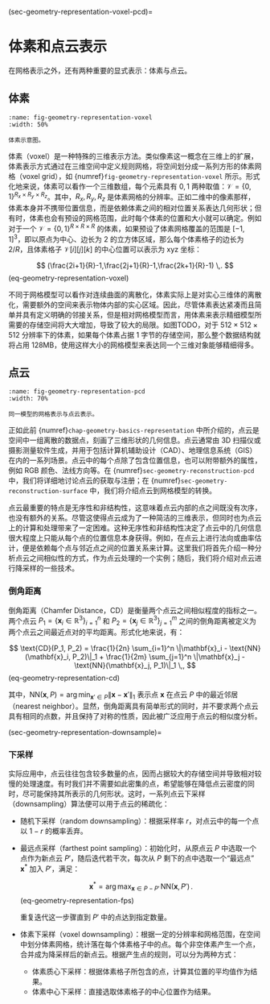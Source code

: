 (sec-geometry-representation-voxel-pcd)=
# 体素和点云表示

在网格表示之外，还有两种重要的显式表示：体素与点云。

## 体素

```{figure} fig/voxel.png
:name: fig-geometry-representation-voxel
:width: 50%

体素示意图。
```

体素（voxel）是一种特殊的三维表示方法。类似像素这一概念在三维上的扩展，体素表示方式通过在三维空间中定义规则网格，将空间划分成一系列方形的体素网格（voxel grid），如 {numref}`fig-geometry-representation-voxel` 所示。形式化地来说，体素可以看作一个三维数组，每个元素具有 $0,1$ 两种取值：$\mathcal{V}=\{0,1\}^{R_x\times R_y\times R_z}$。其中，$R_x,R_y,R_z$ 是体素网格的分辨率。正如二维中的像素那样，体素本身并不携带位置信息，而是依赖体素之间的相对位置关系表达几何形状；但有时，体素也会有预设的网格范围，此时每个体素的位置和大小就可以确定。例如对于一个 $\mathcal{V}=\{0,1\}^{R\times R\times R}$ 的体素，如果预设了体素网格覆盖的范围是 $[-1,1]^3$，即以原点为中心、边长为 $2$ 的立方体区域，那么每个体素格子的边长为 $2/R$，且体素格子 $\mathcal{V}[i][j][k]$ 的中心位置可以表示为 xyz 坐标：

$$
(\frac{2i+1}{R}-1,\frac{2j+1}{R}-1,\frac{2k+1}{R}-1) \,.
$$ (eq-geometry-representation-voxel)

不同于网格模型可以看作对连续曲面的离散化，体素实际上是对实心三维体的离散化，需要额外的空间来表示物体内部的实心区域。因此，尽管体素表达紧凑而且简单并具有定义明确的邻接关系，但是相对网格模型而言，用体素来表示精细模型所需要的存储空间将大大增加，导致了较大的局限。如图TODO，对于 $512\times512\times512$ 分辨率下的体素，如果每个体素占据 1 字节的存储空间，那么整个数据结构就将占用 128MB，使用这样大小的网格模型来表达同一个三维对象能够精细得多。

## 点云

```{figure} fig/pcd.png
:name: fig-geometry-representation-pcd
:width: 70%

同一模型的网格表示与点云表示。
```

正如此前 {numref}`chap-geometry-basics-representation` 中所介绍的，点云是空间中一组离散的数据点，刻画了三维形状的几何信息。点云通常由 3D 扫描仪或摄影测量软件生成，并用于包括计算机辅助设计（CAD）、地理信息系统（GIS）在内的一系列场景。点云中的每个点除了包含位置信息，也可以附带额外的属性，例如 RGB 颜色、法线方向等。在 {numref}`sec-geometry-reconstruction-pcd` 中，我们将详细地讨论点云的获取与注册；在 {numref}`sec-geometry-reconstruction-surface` 中，我们将介绍点云到网格模型的转换。

点云最重要的特点是无序性和非结构性，这意味着点云内部的点之间既没有次序，也没有额外的关系。尽管这使得点云成为了一种简洁的三维表示，但同时也为点云上的计算和处理带来了一定困难。这种无序性和非结构性决定了点云中的几何信息很大程度上只能从每个点的位置信息本身获得。例如，在点云上进行法向或曲率估计，便是依赖每个点与邻近点之间的位置关系来计算。这里我们将首先介绍一种分析点云之间相似性的方式，作为点云处理的一个实例；随后，我们将介绍对点云进行降采样的一些技术。

### 倒角距离

倒角距离（Chamfer Distance，CD）是衡量两个点云之间相似程度的指标之一。两个点云 $P_1 = \{\mathbf{x}_i \in \mathbb{R}^3\}_{i=1}^n$ 和 $P_2 = \{\mathbf{x}_j \in \mathbb{R}^3\}_{j=1}^m$ 之间的倒角距离被定义为两个点云之间最近点对的平均距离。形式化地来说，有：

$$
\text{CD}(P_1, P_2) = \frac{1}{2n} \sum_{i=1}^n \|\mathbf{x}_i - \text{NN}(\mathbf{x}_i, P_2)\|_1 + \frac{1}{2m} \sum_{j=1}^n \|\mathbf{x}_j - \text{NN}(\mathbf{x}_j, P_1)\|_1 \,,
$$ (eq-geometry-representation-cd)

其中，$\text{NN}(\mathbf{x}, P) = \mathop{\mathrm{arg\,min}}_{\mathbf{x}' \in P} \|\mathbf{x} - \mathbf{x}'\|_1$ 表示点 $\mathbf{x}$ 在点云 $P$ 中的最近邻居（nearest neighbor）。显然，倒角距离具有简单形式的同时，并不要求两个点云具有相同的点数，并且保持了对称的性质，因此被广泛应用于点云的相似度分析。

(sec-geometry-representation-downsample)=
### 下采样

实际应用中，点云往往包含较多数量的点，因而占据较大的存储空间并导致相对较慢的处理速度。有时我们并不需要如此密集的点，希望能够在降低点云密度的同时，尽可能保持其所表示的几何形状。这时，一系列点云下采样（downsampling）算法便可以用于点云的稀疏化：

+ 随机下采样（random downsampling）：根据采样率 $r$，对点云中的每一个点以 $1-r$ 的概率丢弃。
+ 最远点采样（farthest point sampling）：初始化时，从原点云 $P$ 中选取一个点作为新点云 $P'$，随后迭代若干次，每次从 $P$ 剩下的点中选取一个“最远点” $\mathbf{x}^*$ 加入 $P'$，满足：
    
    $$
    \mathbf{x}^*=\mathop{\mathrm{arg\,max}}_{\mathbf{x}\in P-P'}\,\text{NN}(\mathbf{x}, P')\,.
    $$ (eq-geometry-representation-fps)
    
    重复迭代这一步骤直到 $P'$ 中的点达到指定数量。
+ 体素下采样（voxel downsampling）：根据一定的分辨率和网格范围，在空间中划分体素网格，统计落在每个体素格子中的点。每个非空体素产生一个点，合并成为降采样后的新点云。根据产生点的规则，可以分为两种方式：
    + 体素质心下采样：根据体素格子所包含的点，计算其位置的平均值作为结果。
    + 体素中心下采样：直接选取体素格子的中心位置作为结果。
